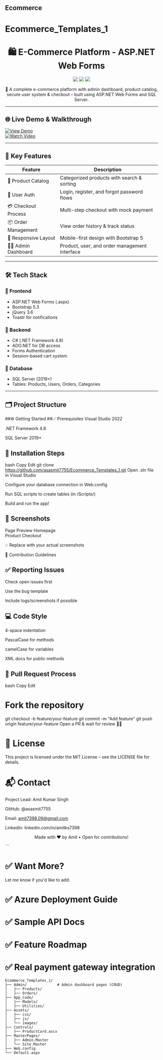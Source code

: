## Ecommerce
# Ecommerce_Templates_1

<h1 align="center">🛍️ E-Commerce Platform - ASP.NET Web Forms</h1>

<p align="center">
  <img src="https://img.shields.io/badge/ASP.NET-Web_Forms-blue" />
  <img src="https://img.shields.io/badge/License-MIT-green" />
  <img src="https://img.shields.io/github/last-commit/asasmit7755/Ecommerce_Templates_1" />
</p>

<p align="center">
  🚀 A complete e-commerce platform with admin dashboard, product catalog, secure user system & checkout – built using ASP.NET Web Forms and SQL Server.
</p>

---

## 🌐 Live Demo & Walkthrough

[![View Demo](https://img.shields.io/badge/View-Demo-brightgreen)](https://yourdemo.link)  
[![Watch Video](https://img.shields.io/badge/Watch-Video_Tutorial-red)](https://youtube.com/yourdemo)

---

## 📌 Key Features

| Feature              | Description                                          |
|----------------------|------------------------------------------------------|
| 🛒 Product Catalog    | Categorized products with search & sorting          |
| 🔐 User Auth          | Login, register, and forgot password flows          |
| 💳 Checkout Process   | Multi-step checkout with mock payment               |
| 📦 Order Management   | View order history & track status                   |
| 📱 Responsive Layout  | Mobile-first design with Bootstrap 5                |
| 🧑‍💻 Admin Dashboard    | Product, user, and order management interface        |

---

## 🛠 Tech Stack

### 🔷 Frontend
- ASP.NET Web Forms (.aspx)
- Bootstrap 5.3
- jQuery 3.6
- Toastr for notifications

### 🔶 Backend
- C# (.NET Framework 4.8)
- ADO.NET for DB access
- Forms Authentication
- Session-based cart system

### 🧩 Database
- SQL Server (2019+)
- Tables: Products, Users, Orders, Categories

---

## 🗂 Project Structure

##⚙️ Getting Started
##✅ Prerequisites
Visual Studio 2022

.NET Framework 4.8

SQL Server 2019+

## 🚀 Installation Steps
bash
Copy
Edit
git clone https://github.com/asasmit7755/Ecommerce_Templates_1.git
Open .sln file in Visual Studio

Configure your database connection in Web.config

Run SQL scripts to create tables (in /Scripts/)

Build and run the app!

## 📸 Screenshots
Page	Preview
Homepage	
Product	
Checkout	

💡 Replace with your actual screenshots

🤝 Contribution Guidelines
## ✅ Reporting Issues
Check open issues first

Use the bug template

Include logs/screenshots if possible

## 💻 Code Style
4-space indentation

PascalCase for methods

camelCase for variables

XML docs for public methods

## 🔀 Pull Request Process
bash
Copy
Edit
# Fork the repository
git checkout -b feature/your-feature
git commit -m "Add feature"
git push origin feature/your-feature
Open a PR & wait for review 👨‍💻

# 📜 License
This project is licensed under the MIT License – see the LICENSE file for details.

# 📬 Contact
Project Lead: Amit Kumar Singh

GitHub: @asasmit7755

Email: amit7398.09@gmail.com

LinkedIn: linkedin.com/in/amitks7398

<p align="center">Made with ❤️ by Amit • Open for contributions!</p> ```

# ✅ Want More?
Let me know if you'd like to add:

# ✅ Azure Deployment Guide

# ✅ Sample API Docs

# ✅ Feature Roadmap

# ✅ Real payment gateway integration

```plaintext
Ecommerce_Templates_1/
├── Admin/              # Admin dashboard pages (CRUD)
│   ├── Products/
│   ├── Orders/
├── App_Code/
│   ├── Models/
│   ├── Utilities/
├── Assets/
│   ├── css/
│   ├── js/
│   └── images/
├── Controls/
│   ├── ProductCard.ascx
├── MasterPages/
│   ├── Admin.Master
│   └── Site.Master
├── Web.config
└── Default.aspx

